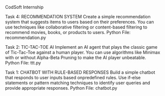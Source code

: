 CodSoft Internship

Task 4: RECOMMENDATION SYSTEM Create a simple recommendation system that suggests items to users based on their preferences. You can use techniques like collaborative filtering or content-based filtering to recommend movies, books, or products to users. Python File: recommendation.py

Task 2: TIC-TAC-TOE AI Implement an AI agent that plays the classic game of Tic-Tac-Toe against a human player. You can use algorithms like Minimax with or without Alpha-Beta Pruning to make the AI player unbeatable. Python File: ttt.py

Task 1: CHATBOT WITH RULE-BASED RESPONSES Build a simple chatbot that responds to user inputs based onpredefined rules. Use if-else statements or pattern matching techniques to identify user queries and provide appropriate responses. Python File: chatbot.py
